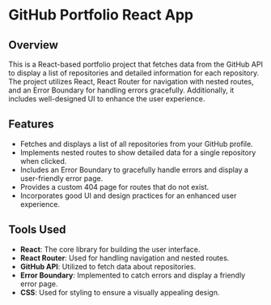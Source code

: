 # GitHub Portfolio React App

## Overview

This is a React-based portfolio project that fetches data from the GitHub API to display a list of repositories and detailed information for each repository. The project utilizes React, React Router for navigation with nested routes, and an Error Boundary for handling errors gracefully. Additionally, it includes well-designed UI to enhance the user experience.

## Features
- Fetches and displays a list of all repositories from your GitHub profile.
- Implements nested routes to show detailed data for a single repository when clicked.
- Includes an Error Boundary to gracefully handle errors and display a user-friendly error page.
- Provides a custom 404 page for routes that do not exist.
- Incorporates good UI and design practices for an enhanced user experience.

## Tools Used
- **React**: The core library for building the user interface.
- **React Router**: Used for handling navigation and nested routes.
- **GitHub API**: Utilized to fetch data about repositories.
- **Error Boundary**: Implemented to catch errors and display a friendly error page.
- **CSS**: Used for styling to ensure a visually appealing design.
